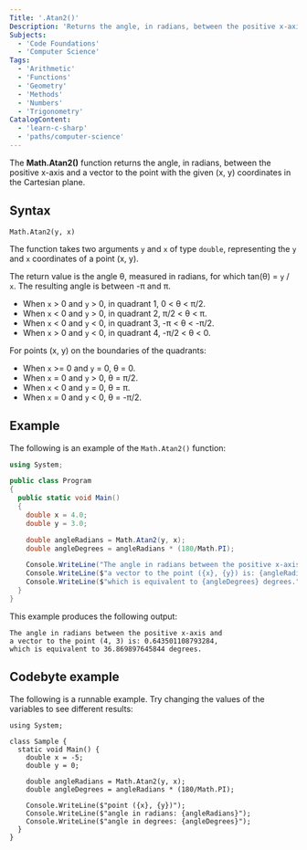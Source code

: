 ```yaml
---
Title: '.Atan2()'
Description: 'Returns the angle, in radians, between the positive x-axis and the vector to point (x, y).'
Subjects:
  - 'Code Foundations'
  - 'Computer Science'
Tags:
  - 'Arithmetic'
  - 'Functions'
  - 'Geometry'
  - 'Methods'
  - 'Numbers'
  - 'Trigonometry'
CatalogContent:
  - 'learn-c-sharp'
  - 'paths/computer-science'
---
```


The **Math.Atan2()** function returns the angle, in radians, between the positive x-axis and a vector to the point with the given (x, y) coordinates in the Cartesian plane.

## Syntax

```pseudo
Math.Atan2(y, x)
```

The function takes two arguments `y` and `x` of type `double`, representing the `y` and `x` coordinates of a point (x, y).

The return value is the angle θ, measured in radians, for which tan(θ) = `y` / `x`. The resulting angle is between -π and π.

- When `x` > 0 and `y` > 0, in quadrant 1, 0 < θ < π/2.
- When `x` < 0 and `y` > 0, in quadrant 2, π/2 < θ < π.
- When `x` < 0 and `y` < 0, in quadrant 3, -π < θ < -π/2.
- When `x` > 0 and `y` < 0, in quadrant 4, -π/2 < θ < 0.

For points (x, y) on the boundaries of the quadrants:

- When `x` >= 0 and `y` = 0, θ = 0.
- When `x` = 0 and `y` > 0, θ = π/2.
- When `x` < 0 and `y` = 0, θ = π.
- When `x` = 0 and `y` < 0, θ = -π/2.

## Example

The following is an example of the `Math.Atan2()` function:

```cs
using System;

public class Program
{
  public static void Main()
  {
    double x = 4.0;
    double y = 3.0;

    double angleRadians = Math.Atan2(y, x);
    double angleDegrees = angleRadians * (180/Math.PI);

    Console.WriteLine("The angle in radians between the positive x-axis and");
    Console.WriteLine($"a vector to the point ({x}, {y}) is: {angleRadians},");
    Console.WriteLine($"which is equivalent to {angleDegrees} degrees.");
  }
}
```

This example produces the following output:

```
The angle in radians between the positive x-axis and
a vector to the point (4, 3) is: 0.643501108793284,
which is equivalent to 36.869897645844 degrees.
```

## Codebyte example

The following is a runnable example. Try changing the values of the variables to see different results:

```codebyte/csharp
using System;

class Sample {
  static void Main() {
    double x = -5;
    double y = 0;

    double angleRadians = Math.Atan2(y, x);
    double angleDegrees = angleRadians * (180/Math.PI);

    Console.WriteLine($"point ({x}, {y})");
    Console.WriteLine($"angle in radians: {angleRadians}");
    Console.WriteLine($"angle in degrees: {angleDegrees}");
  }
}
```

